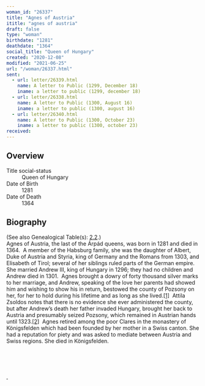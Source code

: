 ```yaml
---
woman_id: "26337"
title: "Agnes of Austria"
ititle: "agnes of austria"
draft: false
type: "woman"
birthdate: "1281"
deathdate: "1364"
social_title: "Queen of Hungary"
created: "2020-12-08"
modified: "2021-06-25"
url: "/woman/26337.html"
sent:
  - url: letter/26339.html
    name: A letter to Public (1299, December 18)
    iname: a letter to public (1299, december 18)
  - url: letter/26338.html
    name: A letter to Public (1300, August 16)
    iname: a letter to public (1300, august 16)
  - url: letter/26340.html
    name: A letter to Public (1300, October 23)
    iname: a letter to public (1300, october 23)
received:
---
```

<h2 class="mt-4">Overview</h2><dt>Title social-status</dt><dd>Queen of Hungary</dd><dt>Date of Birth</dt><dd>1281</dd><dt>Date of Death</dt><dd>1364</dd><h2 class="mt-4">Biography</h2><p>(See also Genealogical Table(s): <a href="https://epistolae.ctl.columbia.edu/content/genealogy-mieszko#n26337">2.2</a>.)<br>
Agnes of Austria, the last of the Árpád queens, was born in 1281 and died in 1364.&nbsp; A member of the Habsburg family, she was the daughter of Albert, Duke of Austria and Styria, king of Germany and the Romans from 1303, and Elisabeth of Tirol; several of her siblings ruled parts of the German empire.&nbsp; She married Andrew III, king of Hungary in 1296; they had no children and Andrew died in 1301.&nbsp; Agnes brought a dowry of forty thousand silver marks to her marriage, and Andrew, speaking of the love her parents had showed him and wishing to show his in return, bestowed the county of Pozsony on her, for her to hold during his lifetime and as long as she lived.<a href="file:///C:/Users/Carey%20McIntosh/Documents/Agnes%20new%20transl.docx#_ftn1" title="">[1]</a> &nbsp;Attila Zsoldos notes that there is no evidence she ever administered the county, but after Andrew’s death her father invaded Hungary, brought her back to Austria and presumably seized Pozsony, which remained in Austrian hands until 1323.<a href="file:///C:/Users/Carey%20McIntosh/Documents/Agnes%20new%20transl.docx#_ftn2" title="">[2]</a>&nbsp; Agnes retired among the poor Clares in the monastery of Königsfelden which had been founded by her mother in a Swiss canton. She had a reputation for piety and was asked to mediate between Austria and Swiss regions. She died in&nbsp;Königsfelden.</p><p>&nbsp;</p><div><br><div><p><a href="file:///C:/Users/Carey%20McIntosh/Documents/Agnes%20new%20transl.docx#_ftnref1" title="">&nbsp;</a></p></div></div>